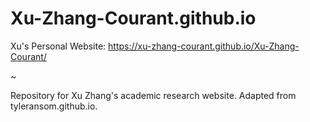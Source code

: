 # Xu-Zhang-Courant.github.io
Xu's Personal Website: https://xu-zhang-courant.github.io/Xu-Zhang-Courant/

~

Repository for Xu Zhang's academic research website. Adapted from tyleransom.github.io. 
